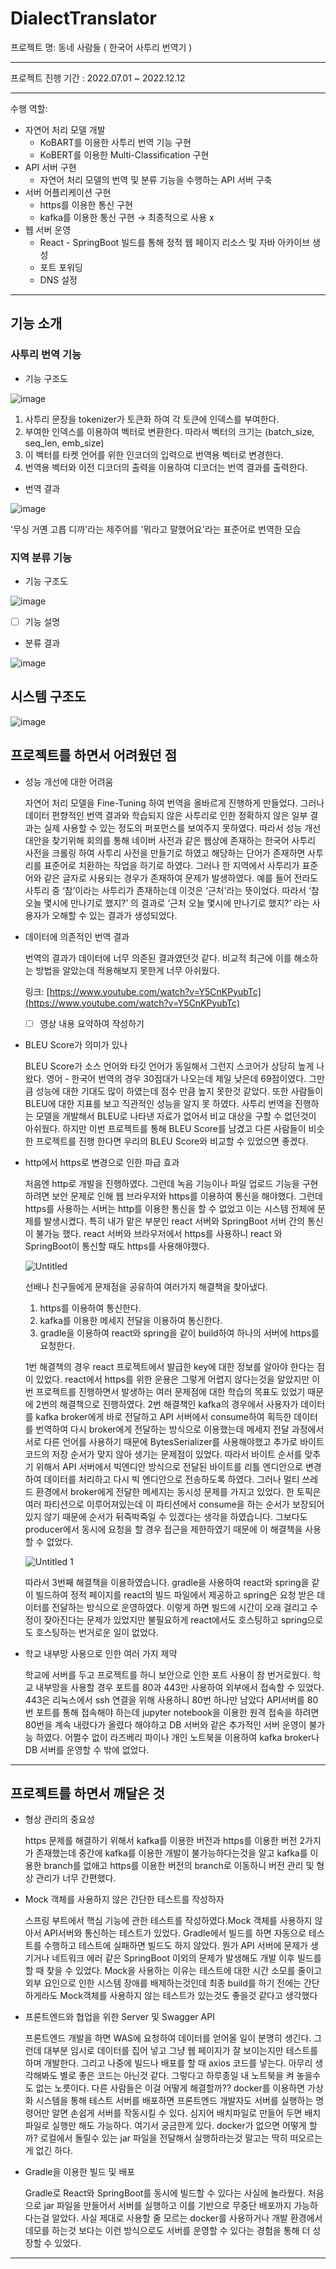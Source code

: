 # DialectTranslator

프로젝트 명: 동네 사람들 ( 한국어 사투리 번역기 )

---

프로젝트 진행 기간 : 2022.07.01 ~ 2022.12.12

---

수행 역할: 

- 자연어 처리 모델 개발
    - KoBART를 이용한 사투리 번역 기능 구현
    - KoBERT를 이용한 Multi-Classification 구현
- API 서버 구현
    - 자연어 처리 모델의 번역 및 분류 기능을 수행하는 API 서버 구축
- 서버 어플리케이션 구현
    - https를 이용한 통신 구현
    - kafka를 이용한 통신 구현 → 최종적으로 사용 x
- 웹 서버 운영
    - React - SpringBoot 빌드를 통해 정적 웹 페이지 리소스 및 자바 아카이브 생성
    - 포트 포워딩
    - DNS 설정

---

## 기능 소개

### 사투리 번역 기능

- 기능 구조도
    
![image](https://user-images.githubusercontent.com/84767373/207541144-6f04cfa6-31cf-41a2-81d5-0e1b220133d3.png)

1. 사투리 문장을 tokenizer가 토큰화 하여 각 토큰에 인덱스를 부여한다. 
2. 부여한 인덱스를 이용하여 벡터로 변환한다. 따라서 벡터의 크기는 (batch_size, seq_len, emb_size)
3. 이 벡터를 타켓 언어를 위한 인코더의 입력으로 번역용 벡터로 변경한다.
4. 번역용 벡터와 이전 디코더의 출력을 이용하여 디코더는 번역 결과를 출력한다.

- 번역 결과
    
![image](https://user-images.githubusercontent.com/84767373/207541154-a6ab0292-fcff-4780-9b35-1b77f55e4485.png)

'무싱 거옌 고릅 디까'라는 제주어를 '뭐라고 말했어요'라는 표준어로 번역한 모습

### 지역 분류 기능

- 기능 구조도
    
![image](https://user-images.githubusercontent.com/84767373/207541182-682a49b5-a31c-4cd9-8165-f5a4c9eb09ba.png)
    

- [ ]  기능 설명

- 분류 결과

![image](https://user-images.githubusercontent.com/84767373/207541222-a58a06fb-404f-4cab-a8fe-2e32088397eb.png)

## 시스템 구조도

![image](https://user-images.githubusercontent.com/84767373/207541257-c12b4a78-f950-4668-af5e-e80c692c7c80.png)

## **프로젝트를 하면서 어려웠던 점**

- 성능 개선에 대한 어려움
    
    자연어 처리 모델을 Fine-Tuning 하여 번역을 올바르게 진행하게 만들었다. 그러나 데이터 편향적인 번역 결과와 학습되지 않은 사투리로 인한 정확하지 않은 일부 결과는 실제 사용할 수 있는 정도의 퍼포먼스를 보여주지 못하였다. 따라서 성능 개선 대안을 찾기위해 회의를 통해 네이버 사전과 같은 웹상에 존재하는 한국어 사투리 사전을 크롤링 하여 사투리 사전을 만들기로 하였고 해당하는 단어가 존재하면 사투리를 표준어로 치환하는 작업을 하기로 하였다. 그러나 한 지역에서 사투리가 표준어와 같은 글자로 사용되는 경우가 존재하여 문제가 발생하였다. 예를 들어   전라도 사투리 중 ‘참’이라는 사투리가 존재하는데 이것은 ‘근처’라는 뜻이었다. 따라서 ‘참 오늘 몇시에 만나기로 했지?’ 의 결과로 ‘근처 오늘 몇시에 만나기로 했지?’ 라는 사용자가 오해할 수 있는 결과가 생성되었다. 
    
- 데이터에 의존적인 번역 결과
    
    번역의 결과가 데이터에 너무 의존된 결과였던것 같다. 비교적 최근에 이를 해소하는 방법을 알았는데 적용해보지 못한게 너무 아쉬웠다. 
    
    링크: [https://www.youtube.com/watch?v=Y5CnKPyubTc](https://www.youtube.com/watch?v=Y5CnKPyubTc)
    
    - [ ]  영상 내용 요약하여 작성하기
- BLEU Score가 의미가 있나
    
    BLEU Score가 소스 언어와 타깃 언어가 동일해서 그런지 스코어가 상당히 높게 나왔다. 영어 - 한국어 번역의 경우 30점대가 나오는데 제일 낮은데 69점이였다. 그만큼 성능에 대한 기대도 많이 하였는데 점수 만큼 높지 못한것 같았다. 또한 사람들이 BLEU에 대한 지표를 보고 직관적인 성능을 알지 못 하였다. 사투리 번역을 진행하는 모델을 개발해서 BLEU로 나타낸 자료가 없어서 비교 대상을 구할 수 없던것이 아쉬웠다. 하지만 이번 프로젝트를 통해 BLEU Score를 남겼고 다른 사람들이 비슷한 프로젝트를 진행 한다면 우리의 BLEU Score와 비교할 수 있었으면 좋겠다.
    
- http에서 https로 변경으로 인한 파급 효과
    
    처음엔 http로 개발을 진행하였다. 그런데 녹음 기능이나 파일 업로드 기능을 구현하려면 보안 문제로 인해 웹 브라우저와 https를 이용하여 통신을 해야했다. 그런데 https를 사용하는 서버는 http를 이용한 통신을 할 수 없었고 이는 시스템 전체에 문제를 발생시켰다. 특히 내가 맡은 부분인 react 서버와 SpringBoot 서버 간의 통신이 불가능 했다. react 서버와 브라우저에서 https를 사용하니 react 와 SpringBoot이 통신할 때도 https를 사용해야했다. 
    
    ![Untitled](https://user-images.githubusercontent.com/84767373/207081065-9c0f9817-7f95-4b9f-8adc-22b761e018e8.png)

    선배나 친구들에게 문제점을 공유하여 여러가지 해결책을 찾아냈다.
    
    1. https를 이용하여 통신한다.
    2. kafka를 이용한 메세지 전달을 이용하여 통신한다.
    3. gradle을 이용하여 react와 spring을 같이 build하여 하나의 서버에 https를 요청한다.
    
    1번 해결책의 경우 react 프로젝트에서 발급한 key에 대한 정보를 알아야 한다는 점이 있었다. react에서 https를 위한 운용은 그렇게 어렵지 않다는것을 알았지만 이번 프로젝트를 진행하면서 발생하는 여러 문제점에 대한 학습의 목표도 있었기 때문에 2번의 해결책으로 진행하였다. 2번 해결책인 kafka의 경우에서 사용자가 데이터를 kafka broker에게 바로 전달하고 API 서버에서 consume하여 획득한 데이터를 번역하여 다시 broker에게 전달하는 방식으로 이용했는데 메세지 전달 과정에서 서로 다른 언어를 사용하기 때문에 BytesSerializer를 사용해야했고 추가로 바이트 코드의 저장 순서가 맞지 않아 생기는 문제점이 있었다. 따라서 바이트 순서를 맞추기 위해서 API 서버에서 빅엔디안 방식으로 전달된 바이트를 리틀 엔디안으로 변경하여 데이터를 처리하고 다시 빅 엔디안으로 전송하도록 하였다. 그러나 멀티 쓰레드 환경에서 broker에게 전달한 메세지는 동시성 문제를 가지고 있었다. 한 토픽은 여러 파티션으로 이루어져있는데 이 파티션에서 consume을 하는 순서가 보장되어있지 않기 때문에 순서가 뒤죽박죽일 수 있겠다는 생각을 하였습니다. 그보다도 producer에서 동시에 요청을 할 경우 접근을 제한하였기 때문에 이 해결책을 사용할 수 없었다.
    
    ![Untitled 1](https://user-images.githubusercontent.com/84767373/207081100-bc6cf88c-2814-437c-a21d-3d902b40e258.png)

    
    따라서 3번째 해결책을 이용하였습니다. gradle을 사용하여 react와 spring을 같이 빌드하여 정적 페이지를 react의 빌드 파일에서 제공하고 spring은 요청 받은 데이터를 전달하는 방식으로 운영하였다. 이렇게 하면 빌드에 시간이 오래 걸리고 수정이 잦아진다는 문제가 있었지만 불필요하게 react에서도 호스팅하고 spring으로도 호스팅하는 번거로운 일이 없었다.
    
- 학교 내부망 사용으로 인한 여러 가지 제약
    
    학교에 서버를 두고 프로젝트를 하니 보안으로 인한 포트 사용이 참 번거로웠다. 학교 내부망을 사용할 경우 포트를 80과 443만 사용하여 외부에서 접속할 수 있었다. 443은 리눅스에서 ssh 연결을 위해 사용하니 80번 하나만 남았다 API서버를 80번 포트를 통해 접속해야 하는데 jupyter notebook을 이용한 원격 접속을 하려면 80번을 계속 내렸다가 올렸다 해야하고 DB 서버와 같은 추가적인 서버 운영이 불가능 하였다. 어쩔수 없이 라즈베리 파이나 개인 노트북을 이용하여 kafka broker나 DB 서버를 운영할 수 밖에 없었다.
    

---

## **프로젝트를 하면서 깨달은 것**

- 형상 관리의 중요성
    
    https 문제를 해결하기 위해서 kafka를 이용한 버전과 https를 이용한 버전 2가지가 존재했는데 중간에 kafka를 이용한 개발이 불가능하다는것을 알고 kafka를 이용한 branch를 없애고 https를 이용한 버전의 branch로 이동하니 버전 관리 및 형상 관리가 너무 간편했다.
    
- Mock 객체를 사용하지 않은 간단한 테스트를 작성하자
    
    스프링 부트에서 핵심 기능에 관한 테스트를 작성하였다.Mock 객체를 사용하지 않아서 API서버와 통신하는 테스트가 있었다. Gradle에서 빌드를 하면 자동으로 테스트를 수행하고 테스트에 실패하면 빌드도 하지 않았다. 뭔가 API 서버에 문제가 생기거나 네트워크 에러 같은 SpringBoot 이외의 문제가 발생해도 개발 이후 빌드를 할 때 찾을 수 있었다. Mock을 사용하는 이유는 테스트에 대한 시간 소모를 줄이고 외부 요인으로 인한 시스템 장애를 배제하는것인데 최종 build를 하기 전에는 간단하게라도 Mock객체를 사용하지 않는 테스트가 있는것도 좋을것 같다고 생각했다 
    
- 프론트엔드와 협업을 위한 Server 및 Swagger API
    
    프론트엔드 개발을 하면 WAS에 요청하여 데이터를 얻어올 일이 분명히 생긴다. 그런데 대부분 임시로 데이터를 집어 넣고 그냥 웹 페이지가 잘 보이는지만 테스트를 하며 개발한다. 그리고 나중에 빌드나 배포를 할 때 axios 코드를 넣는다.
    아무리 생각해봐도 별로 좋은 코드는 아닌것 같다. 그렇다고 하루종일 내 노트북을 켜 놓을수도 없는 노릇이다. 다른 사람들은 이걸 어떻게 해결할까?? docker를 이용하면 가상화 시스템을 통해 테스트 서버를 배포하면 프론트엔드 개발자도 서버를 실행하는 명령어만 알면 손쉽게 서버를 작동시킬 수 있다. 심지어 배치파일로 만들어 두면 배치 파일로 실행만 해도 가능하다. 여기서 궁금한게 있다. docker가 없으면 어떻게 할까? 로컬에서 돌릴수 있는 jar 파일을 전달해서 실행하라는것 말고는 딱히 떠오르는게 없긴 하다.
    
- Gradle을 이용한 빌드 및 배포
    
    Gradle로 React와 SpringBoot를 동시에 빌드할 수 있다는 사실에 놀라웠다. 처음으로 jar 파일을 만들어서 서버를 실행하고 이를 기반으로 무중단 배포까지 가능하다는걸 알았다.
    사실 제대로 사용할 줄 모르는 docker를 사용하거나 개발 환경에서 데모를 하는것 보다는 이런 방식으로도 서버를 운영할 수 있다는 경험을 통해 더 성장할 수 있었다. 

---
